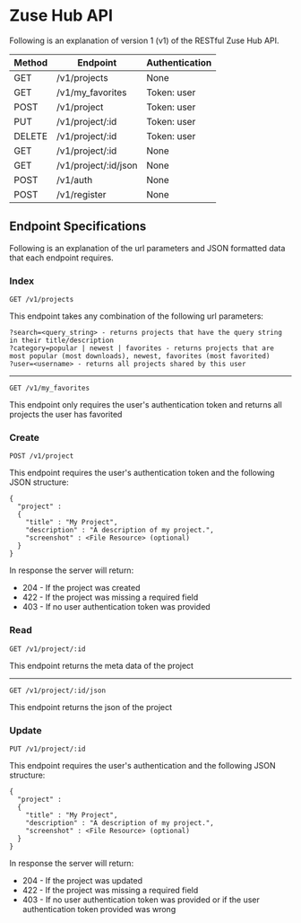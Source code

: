 # Zuse Hub API

Following is an explanation of version 1 (v1) of the RESTful Zuse Hub API.

| Method | Endpoint                  | Authentication |
| ------ | ------------------------- | -------------- |
| GET    | /v1/projects              | None           | 
| GET    | /v1/my_favorites          | Token: user    |
| POST   | /v1/project               | Token: user    |
| PUT    | /v1/project/:id           | Token: user    |
| DELETE | /v1/project/:id           | Token: user    |
| GET    | /v1/project/:id           | None           |
| GET    | /v1/project/:id/json      | None           |
| POST   | /v1/auth                  | None           |
| POST   | /v1/register              | None           |

## Endpoint Specifications

Following is an explanation of the url parameters and JSON formatted data that each endpoint requires.

### Index

```
GET /v1/projects
```

This endpoint takes any combination of the following url parameters:

```
?search=<query_string> - returns projects that have the query string in their title/description
?category=popular | newest | favorites - returns projects that are most popular (most downloads), newest, favorites (most favorited)
?user=<username> - returns all projects shared by this user
```

---

```
GET /v1/my_favorites
```

This endpoint only requires the user's authentication token and returns all projects the user has favorited

### Create

```
POST /v1/project
```

This endpoint requires the user's authentication token and the following JSON structure:

```
{
  "project" :
  {
    "title" : "My Project",
    "description" : "A description of my project.",
    "screenshot" : <File Resource> (optional)
  }
}
```

In response the server will return:
  
  * 204 - If the project was created
  * 422 - If the project was missing a required field
  * 403 - If no user authentication token was provided

### Read

```
GET /v1/project/:id
```

This endpoint returns the meta data of the project

---

```
GET /v1/project/:id/json
```

This endpoint returns the json of the project

### Update

```
PUT /v1/project/:id
```

This endpoint requires the user's authentication and the following JSON structure:

```
{
  "project" :
  {
    "title" : "My Project",
    "description" : "A description of my project.",
    "screenshot" : <File Resource> (optional)
  }
}
```

In response the server will return:
  
  * 204 - If the project was updated
  * 422 - If the project was missing a required field
  * 403 - If no user authentication token was provided or if the user authentication token provided was wrong
